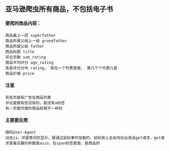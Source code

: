 ## 亚马逊爬虫所有商品，不包括电子书

#### 要爬的商品内容：

```
商品最上一层 superfather
商品所属父级上一级 grandfather
商品所属父级 father
商品标题 title
评论总数 sum_rating
商品平均评分 agv_rating
各星评分分布 rating， 放在一个列表里面， 第几个个代表几星
商品价格 price
```

#### 注意 

```
有些页面有广告在商品列表
评论星数有些没有的，就没有a标签
有一页面页面的商品标题不一样的
```

#### 主要要反爬

```
随机User-Agent
动态js，评星情况的显示，是通过鼠标事件加载的，鼠标放上去会向后台发送get请求，get请求里最总要的参数是asin，在span标签里面，是商品的
```
